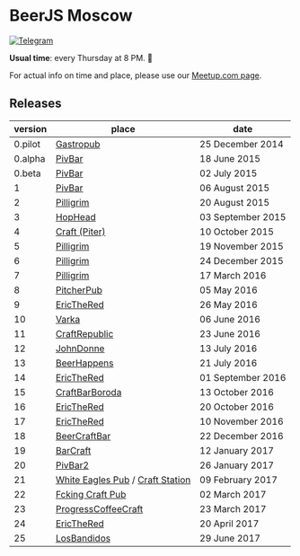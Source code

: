 # BeerJS Moscow
[![Telegram](https://img.shields.io/badge/telegram-join%20chat-blue.svg?style=flat)](https://telegram.me/beerjs)

**Usual time**: every Thursday at 8 PM. :beers:

For actual info on time and place, please use our [Meetup.com page](http://www.meetup.com/BeerJS-Moscow/).

## Releases

version | place                                                       | date             
--------|-------------------------------------------------------------|------------------
0.pilot | [Gastropub](http://nashabolovke.ru/gastropub)               | 25 December 2014
0.alpha | [PivBar](https://www.facebook.com/pivbar1)                  | 18 June 2015     
0.beta  | [PivBar](https://www.facebook.com/pivbar1)                  | 02 July 2015     
1       | [PivBar](https://www.facebook.com/pivbar1)                  | 06 August 2015   
2       | [Pilligrim](https://vk.com/piligrimpivnoy)                  | 20 August 2015   
3       | [HopHead](http://www.hophead.ru)                            | 03 September 2015
4       | [Craft (Piter)](http://craftpub.ru/)                        | 10 October 2015  
5       | [Pilligrim](https://vk.com/piligrimpivnoy)                  | 19 November 2015 
6       | [Pilligrim](https://vk.com/piligrimpivnoy)                  | 24 December 2015 
7       | [Pilligrim](https://vk.com/piligrimpivnoy)                  | 17 March 2016    
8       | [PitcherPub](http://www.pitcher.pub)                        | 05 May 2016      
9       | [EricTheRed](http://ericthered.ru)                          | 26 May 2016      
10      | [Varka](https://vk.com/varkacraftbar)                       | 06 June 2016     
11      | [CraftRepublic](https://www.facebook.com/craftrepublic.ru)  | 23 June 2016     
12      | [JohnDonne](http://john-donne.ru)                           | 13 July 2016     
13      | [BeerHappens](http://beerhappens.ru)                        | 21 July 2016     
14      | [EricTheRed](http://ericthered.ru)                          | 01 September 2016
15      | [CraftBarBoroda](https://vk.com/craft_bar_boroda)           | 13 October 2016  
16      | [EricTheRed](http://ericthered.ru)                          | 20 October 2016  
17      | [EricTheRed](http://ericthered.ru)                          | 10 November 2016 
18      | [BeerCraftBar](https://www.facebook.com/BeerCraftBar)       | 22 December 2016 
19      | [BarCraft](http://bar-craft.com/)                           | 12 January 2017
20      | [PivBar2](https://www.facebook.com/pivbarch)                | 26 January 2017
21      | [White Eagles Pub](http://we-pub.ru) / [Craft Station](https://craftstation.ru) | 09 February 2017
22      | [Fcking Craft Pub](https://www.facebook.com/fcpub)          | 02 March 2017
23      | [ProgressCoffeeCraft](https://www.facebook.com/progresscoffeecraft) | 23 March 2017
24      | [EricTheRed](http://ericthered.ru)                          | 20 April 2017      
25      | [LosBandidos](https://vk.com/los_bandidos_bar)              | 29 June 2017      
